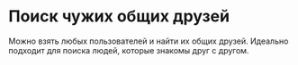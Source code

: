 # Поиск чужих общих друзей
Можно взять любых пользователей и найти их общих друзей.
Идеально подходит для поиска людей, которые знакомы друг с другом.
